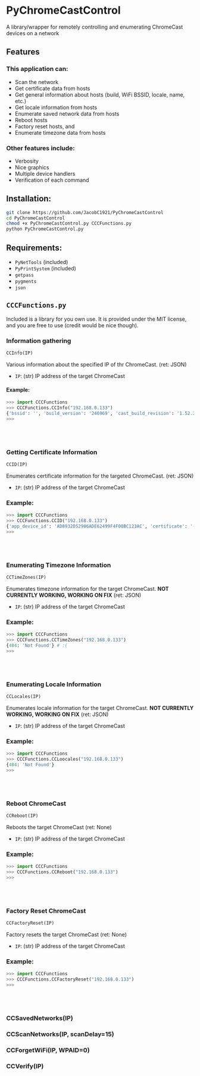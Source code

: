 # PyChromeCastControl
A library/wrapper for remotely controlling and enumerating ChromeCast devices on a network

## Features
### This application can:
* Scan the network
* Get certificate data from hosts
* Get general information about hosts (build, WiFi BSSID, locale, name, etc.)
* Get locale information from hosts
* Enumerate saved network data from hosts
* Reboot hosts
* Factory reset hosts, and
* Enumerate timezone data from hosts

### Other features include:
* Verbosity
* Nice graphics
* Multiple device handlers
* Verification of each command

## Installation:
```bash
git clone https://github.com/JacobC1921/PyChromeCastControl
cd PyChromeCastControl
chmod +x PyChromeCastControl.py CCCFunctions.py
python PyChromeCastControl.py
```

## Requirements:
* `PyNetTools` (included)
* `PyPrintSystem` (included)
* `getpass`
* `pygments`
* `json`

## `CCCFunctions.py`
Included is a library for you own use. It is provided under the MIT license, and you are free to use (credit would be nice though).

### Information gathering
```python
CCInfo(IP)
```
Various information about the specified IP of thr ChromeCast. (ret: JSON)
- `IP`: (str) IP address of the target ChromeCast

#### Example:
```python
>>> import CCCFunctions
>>> CCCFunctions.CCInfo("192.168.0.133")
{'bssid': '', 'build_version': '246969', 'cast_build_revision': '1.52.246969', 'closed_caption': {}, 'connected': True, 'ethernet_connected': False, 'has_update': False, 'hotspot_bssid': 'FX:8X:9X:0X:8X:BX', 'ip_address': '192.168.0.133', 'locale': 'en-US', 'location': {'country_code': 'US', 'latitude': 255.0, 'longitude': 255.0}, 'mac_address': '00:00:00:00:00:00', 'name': 'BLAUPUNKT 4K Android TV', 'opt_in': {'crash': False, 'opencast': False, 'stats': False}, 'public_key': 'MIIBCgKCAQEAueuYvXqabggMGs5iYRCJnxDnWB2IBaYdXtRAkwlT/PDz2EDEnwsAv4TVgszY9UnwFpTAjafCFygOyBJXN9eOmD+oJOytOEHgBhPTB4d+sQUhkN6wZcagImHLTMt9Ne4Q8uge0z6pdm6ZaM7bbMTiW1RdO0Hw81L3wG4QG08GJjgShrwaaINEYhp/P3fJw4Frtv7WjxdZ2sAFjp/xDn8mcLzeGob91ITxwD+WrY8vjEnNPIq1O4lHlq3/v1t2SBFpIYUa4dxlz90DnLClkBpGJI0FohBUBY3J7JlFtRzqMFCQtFumYsPYt5ttJVKekhk5LNvBjAywoBOdJdrlaq2CNQIDAQAB', 'release_track': '', 'setup_state': 60, 'setup_stats': {'historically_succeeded': True, 'num_check_connectivity': 0, 'num_connect_wifi': 0, 'num_connected_wifi_not_saved': 0, 'num_initial_eureka_info': 0, 'num_obtain_ip': 0}, 'ssdp_udn': '26dc517c-1451-07f5-46b4-f2dde2909736', 'ssid': '', 'time_format': 1, 'tos_accepted': True, 'uptime': 28261.162158, 'version': 12, 'wpa_configured': False, 'wpa_state': 0}
>>>
```

<br />
<br />

### Getting Certificate Information
```python
CCID(IP)
```
Enumerates certificate information for the targeted ChromeCast. (ret: JSON)
- `IP`: (str) IP address of the target ChromeCast

### Example:
```python
>>> import CCCFunctions
>>> CCCFunctions.CCID("192.168.0.133")
{'app_device_id': 'AD8932D52906ADE62499F4F00BC123AC', 'certificate': '-----BEGIN CERTIFICATE-----\nMIID+zCCAuOgAwIBAgIJANJUtESF1APeMA0GCSqGSIb3DQEBCwUAMIGJMQswCQYD\nVQQGEwJVUzETMBEGA1UECAwKV2FzaGluZ3RvbjERMA8GA1UEBwwIS2lya2xhbmQx\nEzARBgNVBAoMCkdvb2dsZSBJbmMxETAPBgNVBAsMCFdpZGV2aW5lMSowKAYDVQQD\nDCFNVEMgVFYgYmFuZ2JhZSBNU3RhciBUMjIgQ2FzdCBJQ0EwHhcNMjEwMzIxMDAy\nNTE4WhcNNDEwMzIxMDAyNTE4WjB8MQswCQYDVQQGEwJVUzETMBEGA1UECAwKV2Fz\naGluZ3RvbjERMA8GA1UEBwwIS2lya2xhbmQxEzARBgNVBAoMCkdvb2dsZSBJbmMx\nETAPBgNVBAsMCFdpZGV2aW5lMR0wGwYDVQQDDBQtMzI5MDgwNzIyMTMwNDk0OTc5\nNDCCASIwDQYJKoZIhvcNAQEBBQADggEPADCCAQoCggEBAMxWxwqloqXJsvmvdwlX\nOy2Hkp1XrqYotSmC5gqBcXNMLp6b7fDk/jReRjGTSDPqBmo0C3BWbisQ9Pwzx+C7\nuSaNvJY1iqva7L5OZ6XSRdHRV0ZPO9TcAMkbAd846V8PJOWBu8v67vsxre9FR2vn\n7XvxzjKXPblLoxmtofQUyuNY1nY1lj5gtInCgy0KAC0GQz/Cum3xiwNoR8iZtR91\nKEAVnuzg7xtSi2UkK2zM5aeZWxXBE01zU44NO02P70HAgx5wBsYVb3b7lNHbmCw+\nPh+TY3YbDAGH6seLHqsq0xM/k2iMigo9mIHv8deBX0DgmR/f+BPl5OD4JsfpdZRZ\nFy8CAwEAAaNyMHAwDAYDVR0TAQH/BAIwADALBgNVHQ8EBAMCB4AwEwYDVR0lBAww\nCgYIKwYBBQUHAwIwHQYDVR0OBBYEFIUAETZltrf7Z6ERaseBmyfrntT+MB8GA1Ud\nIwQYMBaAFFI0844bFwcKZGYRxU4DkHGs7zxVMA0GCSqGSIb3DQEBCwUAA4IBAQAy\nZymKPhHNBuJB3DbFJLGLeHBwi03G7YX/walb5kS12V13oeGfW47ELvXxVh0Xx8xi\nOwYHBskt+zfBZup+d4NKbCE1QDA9DL4kctZMsX2aVv7/YnUmWMBSTc05jxLEer/6\nIMz2INpCuVqJpIzCyC4v+rIAavIB9W0OWnk5bgY9+cYHq+a+sy5/qGnZajCukJUn\nZIkoEdyGwCMqFZ08aPw1dROH7rojlFVoXqHOOf8lVmyd2Fel2zMJB42XvDUz+tiL\np7DFMrs5SqgwOW8bLQtEWfEM5erOy5bS56UaGhz1BtAxWVmkVHhpMSKdDQpfOU2m\nbl3j/ecN6QGy4yNbfTLN\n-----END CERTIFICATE-----\n', 'signed_data': 'LC7qWGZ9Lt6Wn9ZlhmU/tb/qomOdVGgapX1Eeuf45pCZ7TeCrd40mRfflozzysAzQIrKgHKfefWOhMVNVY4jvniksy8hoDqKXNLrLdUYyaXhfJeKtFpZR955PMV2LDBEoz2xaYND80hJxZVAWMVu3ldvGL3AfnDSA0bayQEvgmWYMrukgmVnpRHezVxK3Of0YNkZ3gkgFRC/WJrugopLruZAGs87yVG0rGvmTkkDGd1IfR043oDClCXB/4B951VHlynibW0DHNzz1hIhoQ8lZDJMnlb/sD1ormfABmSzHqeyQuiVcPA5sygI5EzhJvM6rKPdTTcuIPNaQiVNsi//0w=='}
>>>
```

<br />
<br />

### Enumerating Timezone Information
```python
CCTimeZones(IP)
```
Enumerates timezone information for the target ChromeCast. <b>NOT CURRENTLY WORKING, WORKING ON FIX</b> (ret: JSON)
- `IP`: (str) IP address of the target ChromeCast

### Example:
```python
>>> import CCCFunctions
>>> CCCFunctions.CCTimeZones("192.168.0.133")
{404: 'Not Found'} # :(
>>>
```

<br />
<br />

### Enumerating Locale Information
```python
CCLocales(IP)
```
Enumerates locale information for the target ChromeCast. <b>NOT CURRENTLY WORKING, WORKING ON FIX</b> (ret: JSON)
- `IP`: (str) IP address of the target ChromeCast

### Example:
```python
>>> import CCCFunctions
>>> CCCFunctions.CCLoocales("192.168.0.133")
{404: 'Not Found'}
>>>
```

<br />
<br />

### Reboot ChromeCast
```python
CCReboot(IP)
```
Reboots the target ChromeCast (ret: None)
- `IP`: (str) IP address of the target ChromeCast

### Example:
```python
>>> import CCCFunctions
>>> CCCFunctions.CCReboot("192.168.0.133")
>>>
```

<br />
<br />

### Factory Reset ChromeCast
```python
CCFactoryReset(IP)
```
Factory resets the target ChromeCast (ret: None)
- `IP`: (str) IP address of the target ChromeCast

### Example:
```python
>>> import CCCFunctions
>>> CCCFunctions.CCFactoryReset("192.168.0.133")
>>>
```

<br />
<br />

### CCSavedNetworks(IP)

### CCScanNetworks(IP, scanDelay=15)

### CCForgetWiFi(IP, WPAID=0)

### CCVerify(IP)

